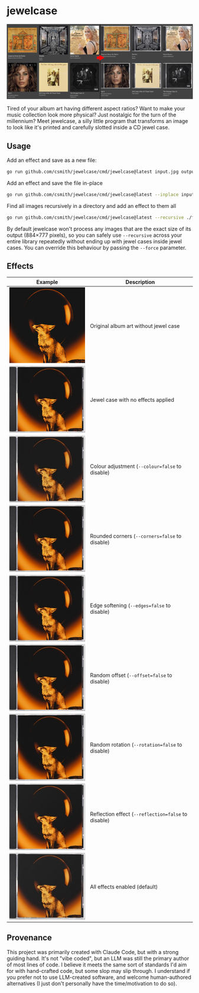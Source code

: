 # jewelcase

![Banner](demo/banner.jpg)

Tired of your album art having different aspect ratios? Want to make your music
collection look more physical? Just nostalgic for the turn of the millennium?
Meet jewelcase, a silly little program that transforms an image to look like
it's printed and carefully slotted inside a CD jewel case.

## Usage

Add an effect and save as a new file:

```bash
go run github.com/csmith/jewelcase/cmd/jewelcase@latest input.jpg output.jpg
```

Add an effect and save the file in-place

```bash
go run github.com/csmith/jewelcase/cmd/jewelcase@latest --inplace input.jpg
```

Find all images recursively in a directory and add an effect to them all

```bash
go run github.com/csmith/jewelcase/cmd/jewelcase@latest --recursive ./folder
```

By default jewelcase won't process any images that are the exact size of its
output (884×777 pixels), so you can safely use `--recursive` across your entire
library repeatedly without ending up with jewel cases inside jewel cases.
You can override this behaviour by passing the `--force` parameter.

## Effects

| Example                            | Description                                         |
|------------------------------------|-----------------------------------------------------|
| ![Original](demo/original.jpg)     | Original album art without jewel case               |
| ![Everything](demo/basic.jpg)      | Jewel case with no effects applied                  |
| ![Colour](demo/colour.jpg)         | Colour adjustment (`--colour=false` to disable)     |
| ![Corners](demo/corners.jpg)       | Rounded corners (`--corners=false` to disable)      |
| ![Edges](demo/edges.jpg)           | Edge softening (`--edges=false` to disable)         |
| ![Offset](demo/offset.jpg)         | Random offset (`--offset=false` to disable)         |
| ![Rotation](demo/rotation.jpg)     | Random rotation (`--rotation=false` to disable)     |
| ![Reflection](demo/reflection.jpg) | Reflection effect (`--reflection=false` to disable) |
| ![Everything](demo/everything.jpg) | All effects enabled (default)                       |

## Provenance

This project was primarily created with Claude Code, but with a strong guiding
hand. It's not "vibe coded", but an LLM was still the primary author of most
lines of code. I believe it meets the same sort of standards I'd aim for with
hand-crafted code, but some slop may slip through. I understand if you
prefer not to use LLM-created software, and welcome human-authored alternatives
(I just don't personally have the time/motivation to do so).